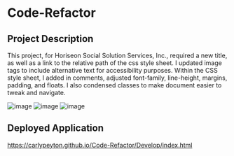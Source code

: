 # Code-Refactor

## Project Description

This project, for Horiseon Social Solution Services, Inc., required a new title, as well as a link to the relative path of the css style sheet. I updated image tags to include alternative text for accessibility purposes. Within the CSS style sheet, I added in comments, adjusted font-family, line-height, margins, padding, and floats. I also condensed classes to make document easier to tweak and navigate. 

![image](https://user-images.githubusercontent.com/73730307/100004074-f7c19200-2d94-11eb-9889-8760ac14d834.png)
![image](https://user-images.githubusercontent.com/73730307/100004083-fabc8280-2d94-11eb-9a1f-a1a1ab1f95f1.png)
![image](https://user-images.githubusercontent.com/73730307/100004085-fb551900-2d94-11eb-936f-49d676949969.png)

## Deployed Application

https://carlypeyton.github.io/Code-Refactor/Develop/index.html
